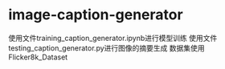 # image-caption-generator
使用文件training_caption_generator.ipynb进行模型训练
使用文件testing_caption_generator.py进行图像的摘要生成
数据集使用Flicker8k_Dataset
